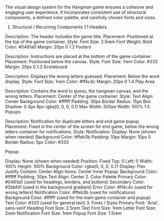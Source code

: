 The visual design system for the Hangman game ensures a cohesive and engaging user experience. It incorporates consistent use of structural components, a defined color palette, and carefully chosen fonts and sizes.

1. Structural / Recurring Components
   1.1 Headers

Description: The header includes the game title.
Placement: Positioned at the top of the game container.
Style:
Font Size: 2.5rem
Font Weight: Bold
Color: #0481a0
Margin: 20px 0
1.2 Footers

Description: Instructions are placed at the bottom of the game container.
Placement: Positioned below the canvas.
Style:
Font Size: 1rem
Color: #333
Margin: 20px 0
1.3 Scoreboard

Description: Displays the wrong letters guessed.
Placement: Below the word display.
Style:
Font Size: 1rem
Color: #ff4c4c
Margin: 20px 0
1.4 Play Area

Description: Contains the word to guess, the hangman canvas, and the wrong letters.
Placement: Center of the game container.
Style:
Text Align: Center
Background Color: #ffffff
Padding: 30px
Border Radius: 15px
Box Shadow: 0 4px 8px rgba(0, 0, 0, 0.1)
Max Width: 500px
Width: 100%
1.5 Popups

Description: Notification for duplicate letters and end game popup.
Placement: Fixed in the center of the screen for end game, below the wrong letters container for notifications.
Style:
Notification:
Display: None (shown when needed)
Background Color: #ffeb3b
Padding: 10px
Margin: 10px 0
Border Radius: 5px
Color: #333

Popup:

Display: None (shown when needed)
Position: Fixed
Top: 0
Left: 0
Width: 100%
Height: 100%
Background Color: rgba(0, 0, 0, 0.7)
Display: Flex
Justify Content: Center
Align Items: Center
Inner Popup:
Background Color: #ffffff
Padding: 30px
Text Align: Center 2. Color Palette
Primary Color: #0481a0 (used for headings, borders, and buttons)
Secondary Color: #2bbfd1 (used in the background gradient)
Error Color: #ff4c4c (used for wrong letters)
Notification Color: #ffeb3b (used for notifications)
Background Color: #ffffff (used for the main game container and popup)
Text Color: #333 (used for general text) 3. Fonts / Sizes
Primary Font: 'Arial', sans-serif
Heading Font Size: 2.5rem
Text Font Size: 1rem
Letter Font Size: 2rem
Notification Font Size: 1rem
Popup Font Size: 1.5rem
